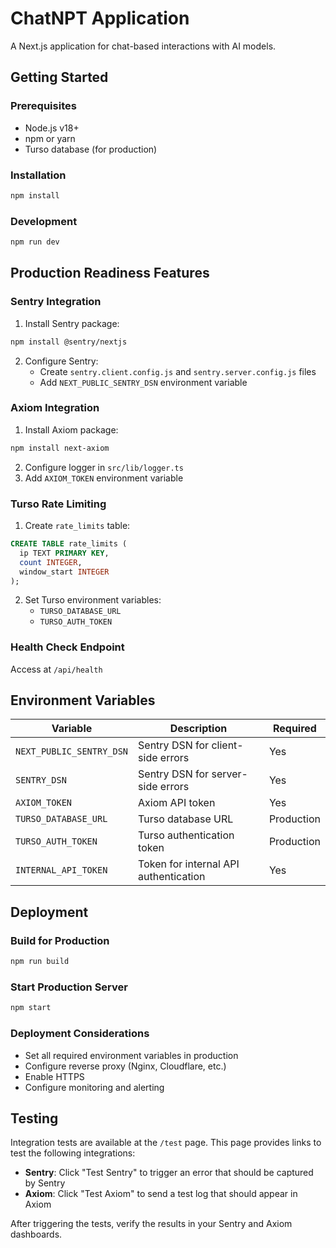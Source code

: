 # ChatNPT Application

A Next.js application for chat-based interactions with AI models.

## Getting Started

### Prerequisites
- Node.js v18+
- npm or yarn
- Turso database (for production)

### Installation
```bash
npm install
```

### Development
```bash
npm run dev
```

## Production Readiness Features

### Sentry Integration
1. Install Sentry package:
```bash
npm install @sentry/nextjs
```
2. Configure Sentry:
   - Create `sentry.client.config.js` and `sentry.server.config.js` files
   - Add `NEXT_PUBLIC_SENTRY_DSN` environment variable

### Axiom Integration
1. Install Axiom package:
```bash
npm install next-axiom
```
2. Configure logger in `src/lib/logger.ts`
3. Add `AXIOM_TOKEN` environment variable

### Turso Rate Limiting
1. Create `rate_limits` table:
```sql
CREATE TABLE rate_limits (
  ip TEXT PRIMARY KEY,
  count INTEGER,
  window_start INTEGER
);
```
2. Set Turso environment variables:
   - `TURSO_DATABASE_URL`
   - `TURSO_AUTH_TOKEN`

### Health Check Endpoint
Access at `/api/health`

## Environment Variables

| Variable | Description | Required |
|----------|-------------|----------|
| `NEXT_PUBLIC_SENTRY_DSN` | Sentry DSN for client-side errors | Yes |
| `SENTRY_DSN` | Sentry DSN for server-side errors | Yes |
| `AXIOM_TOKEN` | Axiom API token | Yes |
| `TURSO_DATABASE_URL` | Turso database URL | Production |
| `TURSO_AUTH_TOKEN` | Turso authentication token | Production |
| `INTERNAL_API_TOKEN` | Token for internal API authentication | Yes |

## Deployment

### Build for Production
```bash
npm run build
```

### Start Production Server
```bash
npm start
```

### Deployment Considerations
- Set all required environment variables in production
- Configure reverse proxy (Nginx, Cloudflare, etc.)
- Enable HTTPS
- Configure monitoring and alerting
## Testing

Integration tests are available at the `/test` page. This page provides links to test the following integrations:

- **Sentry**: Click "Test Sentry" to trigger an error that should be captured by Sentry
- **Axiom**: Click "Test Axiom" to send a test log that should appear in Axiom

After triggering the tests, verify the results in your Sentry and Axiom dashboards.